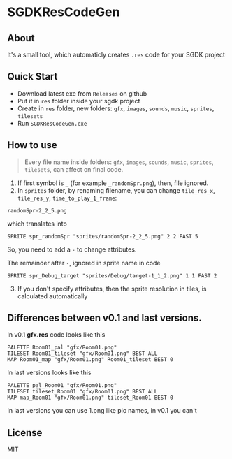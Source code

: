# SGDKResCodeGen

## About

It's a small tool, which automaticly creates `.res` code for your SGDK project

## Quick Start

- Download latest exe from `Releases` on github
- Put it in `res` folder inside your sgdk project
- Create in `res` folder, new folders: `gfx`, `images`, `sounds`, `music`, `sprites`, `tilesets`
- Run `SGDKResCodeGen.exe` 

## How to use

> Every file name inside folders: `gfx`, `images`, `sounds`, `music`, `sprites`, `tilesets`, can affect on final code.
1. If first symbol is `_` (for example `_randomSpr.png`), then, file ignored.
2. In `sprites` folder, by renaming filename, you can change `tile_res_x`, `tile_res_y`, `time_to_play_1_frame`:

```
randomSpr-2_2_5.png
````
which translates into

```
SPRITE spr_randomSpr "sprites/randomSpr-2_2_5.png" 2 2 FAST 5
```

So, you need to add a `-` to change attributes.

The remainder after `-`, ignored in sprite name in code

```
SPRITE spr_Debug_target "sprites/Debug/target-1_1_2.png" 1 1 FAST 2
```

3. If you don't specify attributes, then the sprite resolution in tiles, is calculated automatically 

## Differences between v0.1 and last versions.
In v0.1 **gfx.res** code looks like this
```
PALETTE Room01_pal "gfx/Room01.png"
TILESET Room01_tileset "gfx/Room01.png" BEST ALL
MAP Room01_map "gfx/Room01.png" Room01_tileset BEST 0
```
In last versions looks like this
```
PALETTE pal_Room01 "gfx/Room01.png"
TILESET tileset_Room01 "gfx/Room01.png" BEST ALL
MAP map_Room01 "gfx/Room01.png" tileset_Room01 BEST 0
```
In last versions you can use 1.png like pic names, in v0.1 you can't

## License

MIT
